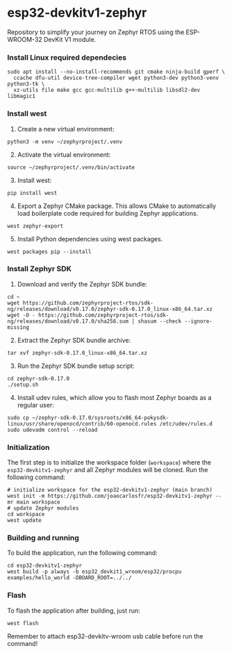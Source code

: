 # esp32-devkitv1-zephyr  
Repository to simplify your journey on Zephyr RTOS using the ESP-WROOM-32 DevKit V1 module.  
  
### Install Linux required dependecies  

```shell
sudo apt install --no-install-recommends git cmake ninja-build gperf \
  ccache dfu-util device-tree-compiler wget python3-dev python3-venv python3-tk \
  xz-utils file make gcc gcc-multilib g++-multilib libsdl2-dev libmagic1
```

### Install west  

1. Create a new virtual environment:  
```shell
python3 -m venv ~/zephyrproject/.venv
```

2. Activate the virtual environment:  
```shell
source ~/zephyrproject/.venv/bin/activate
```

3. Install west:  
```shell
pip install west
```  

4. Export a Zephyr CMake package. This allows CMake to automatically load boilerplate code required for building Zephyr applications. 
```shell
west zephyr-export
```  

5. Install Python dependencies using west packages. 

```shell
west packages pip --install
```  

### Install Zephyr SDK

1. Download and verify the Zephyr SDK bundle:  
```shell
cd ~
wget https://github.com/zephyrproject-rtos/sdk-ng/releases/download/v0.17.0/zephyr-sdk-0.17.0_linux-x86_64.tar.xz
wget -O - https://github.com/zephyrproject-rtos/sdk-ng/releases/download/v0.17.0/sha256.sum | shasum --check --ignore-missing
```  

2. Extract the Zephyr SDK bundle archive:  
```shell
tar xvf zephyr-sdk-0.17.0_linux-x86_64.tar.xz
```  

3. Run the Zephyr SDK bundle setup script:
```shell
cd zephyr-sdk-0.17.0
./setup.sh
```  

4. Install udev rules, which allow you to flash most Zephyr boards as a regular user:  
```shell
sudo cp ~/zephyr-sdk-0.17.0/sysroots/x86_64-pokysdk-linux/usr/share/openocd/contrib/60-openocd.rules /etc/udev/rules.d
sudo udevadm control --reload
```  

### Initialization

The first step is to initialize the workspace folder (``workspace``) where
the ``esp32-devkitv1-zephyr`` and all Zephyr modules will be cloned. Run the following
command:  

```shell
# initialize workspace for the esp32-devkitv1-zephyr (main branch)
west init -m https://github.com/joaocarlosfr/esp32-devkitv1-zephyr --mr main workspace
# update Zephyr modules
cd workspace
west update
```

### Building and running

To build the application, run the following command:  

```shell
cd esp32-devkitv1-zephyr
west build -p always -b esp32_devkit1_wroom/esp32/procpu examples/hello_world -DBOARD_ROOT=../../
```
### Flash

To flash the application after building, just run:
```shell
west flash
```
Remember to attach esp32-devkitv-wroom usb cable before run the command!